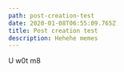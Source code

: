```yaml
---
path: post-creation-test
date: 2020-01-08T06:55:09.765Z
title: Post creation test
description: Hehehe memes
---
```

U w0t m8
